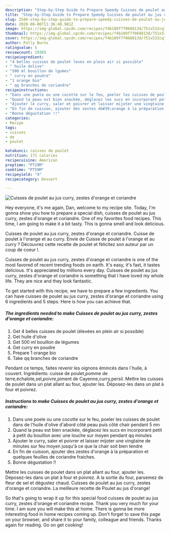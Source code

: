 ```yaml
---
description: "Step-by-Step Guide to Prepare Speedy Cuisses de poulet au jus curry, zestes d&amp;#39;orange et coriandre"
title: "Step-by-Step Guide to Prepare Speedy Cuisses de poulet au jus curry, zestes d&amp;#39;orange et coriandre"
slug: 2546-step-by-step-guide-to-prepare-speedy-cuisses-de-poulet-au-jus-curry-zestes-d-and-39-orange-et-coriandre
date: 2020-08-06T11:36:40.981Z
image: https://img-global.cpcdn.com/recipes/f4b189f7f068813d/751x532cq70/cuisses-de-poulet-au-jus-curry-zestes-dorange-et-coriandre-photo-principale-de-la-recette.jpg
thumbnail: https://img-global.cpcdn.com/recipes/f4b189f7f068813d/751x532cq70/cuisses-de-poulet-au-jus-curry-zestes-dorange-et-coriandre-photo-principale-de-la-recette.jpg
cover: https://img-global.cpcdn.com/recipes/f4b189f7f068813d/751x532cq70/cuisses-de-poulet-au-jus-curry-zestes-dorange-et-coriandre-photo-principale-de-la-recette.jpg
author: Polly Burns
ratingvalue: 5
reviewcount: 19365
recipeingredient:
- "4 belles cuisses de poulet leves en plein air si possible"
- " huile dolive"
- "500 ml bouillon de lgumes"
- " curry en poudre"
- "1 orange bio"
- " qq branches de coriandre"
recipeinstructions:
- "Dans une poele ou une cocotte sur le feu, poeler les cuisses de poulet dans de l&#39;huile d&#39;olive d&#39;abord côté peau puis côté chair pendant 5 mn"
- "Quand la peau est bien snackée, déglacez les sucs en incorporant petit à petit du bouillon avec une louche sur moyen pendant qq minutes"
- "Ajouter le curry, saler et poivrer et laisser mijoter une vingtaine de minutes sur feu moyen jusqu&#39;à ce que la chair soit bien tendre"
- "En fin de cuisson, ajouter des zestes d&#39;orange à la préparation et quelques feuilles de coriandre fraiches."
- "Bonne dégustation !!"
categories:
- Recipe
tags:
- cuisses
- de
- poulet

katakunci: cuisses de poulet 
nutrition: 171 calories
recipecuisine: American
preptime: "PT29M"
cooktime: "PT59M"
recipeyield: "4"
recipecategory: Dessert

---
```



![Cuisses de poulet au jus curry, zestes d&#39;orange et coriandre](https://img-global.cpcdn.com/recipes/f4b189f7f068813d/751x532cq70/cuisses-de-poulet-au-jus-curry-zestes-dorange-et-coriandre-photo-principale-de-la-recette.jpg)

Hey everyone, it's me again, Dan, welcome to my recipe site. Today, I'm gonna show you how to prepare a special dish, cuisses de poulet au jus curry, zestes d&#39;orange et coriandre. One of my favorites food recipes. This time, I am going to make it a bit tasty. This is gonna smell and look delicious.

Cuisses de poulet au jus curry, zestes d&#39;orange et coriandre. Cuisse de poulet à l&#39;orange et au curry. Envie de Cuisse de poulet à l&#39;orange et au curry ? Découvrez cette recette de poulet et félicitez son auteur par un coup de coeur !.

Cuisses de poulet au jus curry, zestes d&#39;orange et coriandre is one of the most favored of recent trending foods on earth. It's easy, it's fast, it tastes delicious. It's appreciated by millions every day. Cuisses de poulet au jus curry, zestes d&#39;orange et coriandre is something that I have loved my whole life. They are nice and they look fantastic.


To get started with this recipe, we have to prepare a few ingredients. You can have cuisses de poulet au jus curry, zestes d&#39;orange et coriandre using 6 ingredients and 5 steps. Here is how you can achieve that.

<!--inarticleads1-->

##### The ingredients needed to make Cuisses de poulet au jus curry, zestes d&#39;orange et coriandre:

1. Get 4 belles cuisses de poulet (élevées en plein air si possible)
1. Get  huile d&#39;olive
1. Get 500 ml bouillon de légumes
1. Get  curry en poudre
1. Prepare 1 orange bio
1. Take  qq branches de coriandre


Pendant ce temps, faites revenir les oignons émincés dans l´huile, à couvert. Ingrédients: cuisse de poulet,pomme de terre,échalote,sel,poivre,piment de Cayenne,curry,persil. Mettre les cuisses de poulet dans un plat allant au four, ajouter les. Déposez-les dans un plat à four et poivrez. 

<!--inarticleads2-->

##### Instructions to make Cuisses de poulet au jus curry, zestes d&#39;orange et coriandre:

1. Dans une poele ou une cocotte sur le feu, poeler les cuisses de poulet dans de l&#39;huile d&#39;olive d&#39;abord côté peau puis côté chair pendant 5 mn
1. Quand la peau est bien snackée, déglacez les sucs en incorporant petit à petit du bouillon avec une louche sur moyen pendant qq minutes
1. Ajouter le curry, saler et poivrer et laisser mijoter une vingtaine de minutes sur feu moyen jusqu&#39;à ce que la chair soit bien tendre
1. En fin de cuisson, ajouter des zestes d&#39;orange à la préparation et quelques feuilles de coriandre fraiches.
1. Bonne dégustation !!


Mettre les cuisses de poulet dans un plat allant au four, ajouter les. Déposez-les dans un plat à four et poivrez. A la sortie du four, parsemez de fleur de sel et dégustez chaud. Cuisses de poulet au jus curry, zestes d&#39;orange et coriandre. La meilleure recette de Poulet au jus d&#39;orange! 

So that's going to wrap it up for this special food cuisses de poulet au jus curry, zestes d&#39;orange et coriandre recipe. Thank you very much for your time. I am sure you will make this at home. There is gonna be more interesting food in home recipes coming up. Don't forget to save this page on your browser, and share it to your family, colleague and friends. Thanks again for reading. Go on get cooking!
